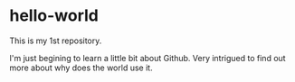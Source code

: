 # hello-world
This is my 1st repository.

I'm just begining to learn a little bit about Github.
Very intrigued to find out more about why does the world use it. 
